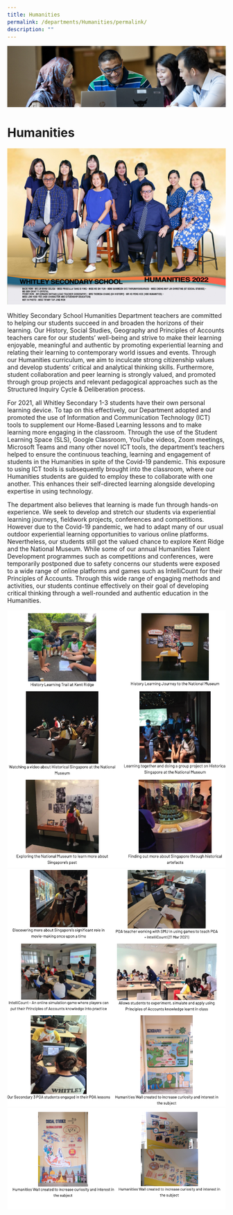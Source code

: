 ```yaml
---
title: Humanities
permalink: /departments/Humanities/permalink/
description: ""
---
```

![](/images/departments.jpg)

Humanities
==========

![](/images/Humanities%20copy.jpg)

Whitley Secondary School Humanities Department teachers are committed to helping our students succeed in and broaden the horizons of their learning. Our History, Social Studies, Geography and Principles of Accounts teachers care for our students’ well-being and strive to make their learning enjoyable, meaningful and authentic by promoting experiential learning and relating their learning to contemporary world issues and events. Through our Humanities curriculum, we aim to inculcate strong citizenship values and develop students’ critical and analytical thinking skills. Furthermore, student collaboration and peer learning is strongly valued, and promoted through group projects and relevant pedagogical approaches such as the Structured Inquiry Cycle & Deliberation process.

  

For 2021, all Whitley Secondary 1-3 students have their own personal learning device. To tap on this effectively, our Department adopted and promoted the use of Information and Communication Technology (ICT) tools to supplement our Home-Based Learning lessons and to make learning more engaging in the classroom. Through the use of the Student Learning Space (SLS), Google Classroom, YouTube videos, Zoom meetings, Microsoft Teams and many other novel ICT tools, the department’s teachers helped to ensure the continuous teaching, learning and engagement of students in the Humanities in spite of the Covid-19 pandemic. This exposure to using ICT tools is subsequently brought into the classroom, where our Humanities students are guided to employ these to collaborate with one another. This enhances their self-directed learning alongside developing expertise in using technology.

  

The department also believes that learning is made fun through hands-on experience. We seek to develop and stretch our students via experiential learning journeys, fieldwork projects, conferences and competitions. However due to the Covid-19 pandemic, we had to adapt many of our usual outdoor experiential learning opportunities to various online platforms. Nevertheless, our students still got the valued chance to explore Kent Ridge and the National Museum. While some of our annual Humanities Talent Development programmes such as competitions and conferences, were temporarily postponed due to safety concerns our students were exposed to a wide range of online platforms and games such as IntelliCount for their Principles of Accounts. Through this wide range of engaging methods and activities, our students continue effectively on their goal of developing critical thinking through a well-rounded and authentic education in the Humanities.

![](/images/humans1.png)
![](/images/humans2.png)
![](/images/humans3.png)